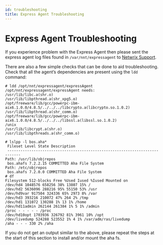 ```yaml
---
id: troubleshooting
title: Express Agent Troubleshooting
---
```


# Express Agent Troubleshooting

If you experience problem with the Express Agent then please sent the express agent log files found in `/var/nnt/expressagent` to [Netwrix Support](https://www.netwrix.com/support.html "Netwrix Support").

There are also a few simple checks that can be done to aid troubleshooting. Check that all the agent’s dependencies are present using the `ldd` command:

```
# ldd /opt/nnt/expressagent/expressAgent
/opt/nnt/expressagent/expressAgent needs:
/usr/lib/libc.a(shr.o)
/usr/lib/libpthread.a(shr_xpg5.o)
/opt/freeware/lib/gcc/powerpc-ibm-aix6.1.0.0/4.8.5/../../../libcrypto.a(libcrypto.so.1.0.2)
/usr/lib/libpthread.a(shr_comm.o)
/opt/freeware/lib/gcc/powerpc-ibm-aix6.1.0.0/4.8.5/../../../libssl.a(libssl.so.1.0.2)
/unix
/usr/lib/libcrypt.a(shr.o)
/usr/lib/libpthreads.a(shr_comm.o)
```

```
# lslpp -l bos.aha* 
 Fileset Level State Description
 ----------------------------------------------------------------------------
Path: /usr/lib/objrepos
 bos.ahafs 7.2.2.15 COMMITTED Aha File System
Path: /etc/objrepos
 bos.ahafs 7.2.0.0 COMMITTED Aha File System
# df
Filesystem 512-blocks Free %Used Iused %Iused Mounted on
/dev/hd4 1048576 658256 38% 13807 15% /
/dev/hd2 5636096 288216 95% 55150 53% /usr
/dev/hd9var 917504 324336 65% 2973 8% /var
/dev/hd3 393216 210072 47% 264 2% /tmp
/dev/hd1 131072 130288 1% 13 1% /home
/dev/hd11admin 262144 261384 1% 5 1% /admin
/proc - - - - - /proc
/dev/hd10opt 1703936 326792 81% 3961 10% /opt
/dev/livedump 524288 523552 1% 4 1% /var/adm/ras/livedump
/aha - - - 330 2% /aha
```

If you do not get an output similar to the above, please repeat the steps at the start of this section to install and/or mount the aha fs.
